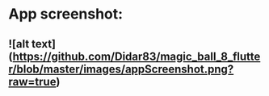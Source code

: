 # App screenshot: 

## ![alt text] (https://github.com/Didar83/magic_ball_8_flutter/blob/master/images/appScreenshot.png?raw=true)
